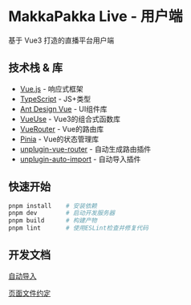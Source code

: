 # MakkaPakka Live - 用户端

基于 Vue3 打造的直播平台用户端

## 技术栈 & 库

- [Vue.js](https://cn.vuejs.org/guide/introduction.html) - 响应式框架
- [TypeScript](https://ts.nodejs.cn/docs/handbook/intro.html) - JS+类型
- [Ant Design Vue](https://www.antdv.com/docs/vue/getting-started-cn) - UI组件库
- [VueUse](https://vueuse.org/guide/) - Vue3的组合式函数库
- [VueRouter](https://router.vuejs.org/zh/introduction.html) - Vue的路由库
- [Pinia](https://pinia.vuejs.org/zh/introduction.html) - Vue的状态管理库
- [unplugin-vue-router](https://uvr.esm.is/introduction.html) - 自动生成路由插件
- [unplugin-auto-import](https://github.com/unplugin/unplugin-auto-import) - 自动导入插件

## 快速开始

```sh
pnpm install    # 安装依赖
pnpm dev        # 启动开发服务器
pnpm build      # 构建产物
pnpm lint       # 使用ESLint检查并修复代码
```

## 开发文档

[自动导入](./docs/自动导入.md)

[页面文件约定](./docs/页面文件约定.md)

